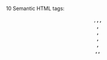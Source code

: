 10 Semantic HTML tags: 
<header>, <strong>, <list>, <nav>, <main>, <section>, <article>, <footer>, <img>, <blockquote>

